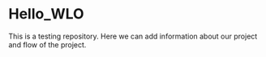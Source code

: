 # Hello_WLO
This is a testing repository.
Here we can add information about our project and flow of the project.
